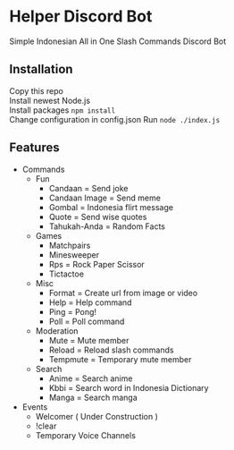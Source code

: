 # Helper Discord Bot
Simple Indonesian All in One Slash Commands Discord Bot

## Installation

Copy this repo<br>
Install newest Node.js<br>
Install packages `npm install`<br>
Change configuration in config.json
Run `node ./index.js`

## Features
- Commands
  - Fun
    - Candaan = Send joke
    - Candaan Image = Send meme
    - Gombal = Indonesia flirt message
    - Quote = Send wise quotes
    - Tahukah-Anda = Random Facts
  - Games
    - Matchpairs
    - Minesweeper
    - Rps = Rock Paper Scissor
    - Tictactoe
  - Misc
    - Format = Create url from image or video
    - Help = Help command
    - Ping = Pong!
    - Poll = Poll command
  - Moderation
    - Mute = Mute member
    - Reload = Reload slash commands
    - Tempmute = Temporary mute member
  - Search
    - Anime = Search anime
    - Kbbi = Search word in Indonesia Dictionary
    - Manga = Search manga
- Events
  - Welcomer ( Under Construction )
  - !clear
  - Temporary Voice Channels
  
